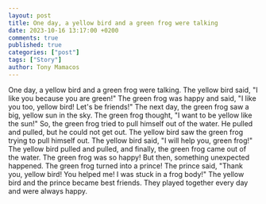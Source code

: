 ```yaml
---
layout: post
title: One day, a yellow bird and a green frog were talking
date: 2023-10-16 13:17:00 +0200
comments: true
published: true
categories: ["post"]
tags: ["Story"]
author: Tony Mamacos
---
```

One day, a yellow bird and a green frog were talking. The yellow bird said, "I like you because you are green!" The green frog was happy and said, "I like you too, yellow bird! Let's be friends!"
The next day, the green frog saw a big, yellow sun in the sky. The green frog thought, "I want to be yellow like the sun!" So, the green frog tried to pull himself out of the water. He pulled and pulled, but he could not get out.
The yellow bird saw the green frog trying to pull himself out. The yellow bird said, "I will help you, green frog!" The yellow bird pulled and pulled, and finally, the green frog came out of the water. The green frog was so happy! But then, something unexpected happened.
The green frog turned into a prince! The prince said, "Thank you, yellow bird! You helped me! I was stuck in a frog body!" The yellow bird and the prince became best friends. They played together every day and were always happy.
